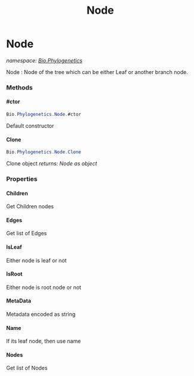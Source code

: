 ﻿---
title: Node
---

# Node
_namespace: [Bio.Phylogenetics](N-Bio.Phylogenetics.html)_

Node : Node of the tree which can be either Leaf or another branch node.

### Methods

#### #ctor
```csharp
Bio.Phylogenetics.Node.#ctor
```
Default constructor

#### Clone
```csharp
Bio.Phylogenetics.Node.Clone
```
Clone object
_returns: Node as object_



### Properties

#### Children
Get Children nodes
#### Edges
Get list of Edges
#### IsLeaf
Either node is leaf or not
#### IsRoot
Either node is root node or not
#### MetaData
Metadata encoded as string
#### Name
If its leaf node, then use name
#### Nodes
Get list of Nodes

